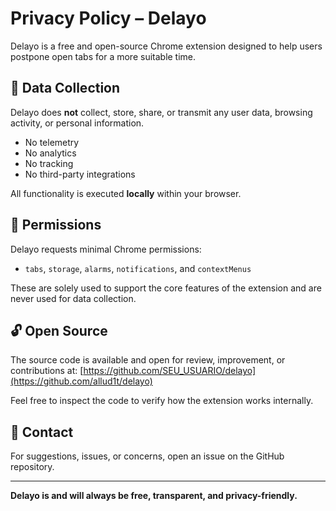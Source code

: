 # Privacy Policy – Delayo

Delayo is a free and open-source Chrome extension designed to help users postpone open tabs for a more suitable time.

## 🔐 Data Collection

Delayo does **not** collect, store, share, or transmit any user data, browsing activity, or personal information.

- No telemetry
- No analytics
- No tracking
- No third-party integrations

All functionality is executed **locally** within your browser.

## 🧩 Permissions

Delayo requests minimal Chrome permissions:
- `tabs`, `storage`, `alarms`, `notifications`, and `contextMenus`

These are solely used to support the core features of the extension and are never used for data collection.

## 🔓 Open Source

The source code is available and open for review, improvement, or contributions at:
[https://github.com/SEU_USUARIO/delayo](https://github.com/allud1t/delayo)

Feel free to inspect the code to verify how the extension works internally.

## 💬 Contact

For suggestions, issues, or concerns, open an issue on the GitHub repository.

---
**Delayo is and will always be free, transparent, and privacy-friendly.**
